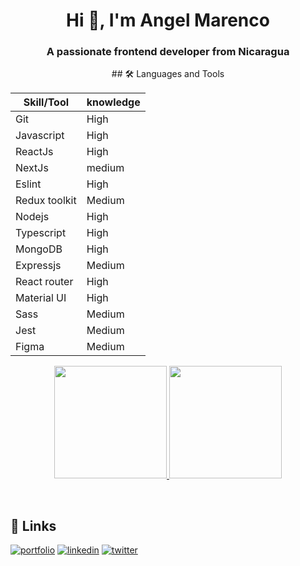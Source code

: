 <h1 align="center">Hi 👋, I'm Angel Marenco</h1>
<h3 align="center">A passionate frontend developer from Nicaragua</h3>

<p  align="center">
## 🛠 Languages and Tools

| Skill/Tool    | knowledge |
| ------------- | --------- |
| Git           | High      |
| Javascript    | High      |
| ReactJs       | High      |
| NextJs        | medium    |
| Eslint        | High      |
| Redux toolkit | Medium    |
| Nodejs        | High      |
| Typescript    | High      |
| MongoDB       | High      |
| Expressjs     | Medium    |
| React router  | High      |
| Material UI   | High      |
| Sass          | Medium    |
| Jest          | Medium    |
| Figma         | Medium    |

  <a href="https://github.com/jsmarenco">
  <img height="180em" src="https://github-readme-stats.vercel.app/api?username=jsmarenco&theme=buefy&show_icons=true" />
  <img height="180em" src="https://github-readme-stats.vercel.app/api/top-langs/?username=jsmarenco&theme=buefy&layout=compact" />
  </a>
</p>

<br/>

## 🔗 Links

[![portfolio](https://img.shields.io/badge/my_portfolio-000?style=for-the-badge&logo=ko-fi&logoColor=white)](https://jsmarenco-dev.web.app/)
[![linkedin](https://img.shields.io/badge/linkedin-0A66C2?style=for-the-badge&logo=linkedin&logoColor=white)](https://www.linkedin.com/in/jsmarenco)
[![twitter](https://img.shields.io/badge/twitter-1DA1F2?style=for-the-badge&logo=twitter&logoColor=white)](https://twitter.com/jsmarenco)
